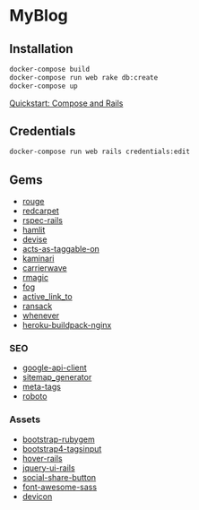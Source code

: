 # MyBlog

## Installation

```cmd
docker-compose build
docker-compose run web rake db:create
docker-compose up
```

[Quickstart: Compose and Rails](https://docs.docker.com/compose/rails)

## Credentials

```cmd
docker-compose run web rails credentials:edit
```

## Gems

- [rouge](https://github.com/rouge-ruby/rouge)
- [redcarpet](https://github.com/vmg/redcarpet)
- [rspec-rails](https://github.com/rspec/rspec-rails)
- [hamlit](https://github.com/k0kubun/hamlit)
- [devise](https://github.com/heartcombo/devise)
- [acts-as-taggable-on](https://github.com/mbleigh/acts-as-taggable-on)
- [kaminari](https://github.com/kaminari/kaminari)
- [carrierwave](https://github.com/search?q=carrierwave)
- [rmagic](https://github.com/rmagick/rmagick)
- [fog](https://github.com/fog/fog)
- [active_link_to](https://github.com/comfy/active_link_to)
- [ransack](https://github.com/activerecord-hackery/ransack)
- [whenever](https://github.com/javan/whenever)
- [heroku-buildpack-nginx](https://github.com/heroku/heroku-buildpack-nginx/)

### SEO

- [google-api-client](https://github.com/googleapis/google-api-ruby-client)
- [sitemap_generator](https://github.com/adamsalter/sitemap_generator)
- [meta-tags](https://github.com/kpumuk/meta-tags)
- [roboto](https://github.com/LaunchAcademy/roboto)

### Assets

- [bootstrap-rubygem](https://github.com/twbs/bootstrap-rubygem)
- [bootstrap4-tagsinput](https://github.com/Nodws/bootstrap4-tagsinput)
- [hover-rails](https://github.com/Leyka/hover-rails)
- [jquery-ui-rails](https://github.com/jquery-ui-rails/jquery-ui-rails)
- [social-share-button](https://github.com/huacnlee/social-share-button)
- [font-awesome-sass](https://fontawesome.com/)
- [devicon](https://devicon.dev/)